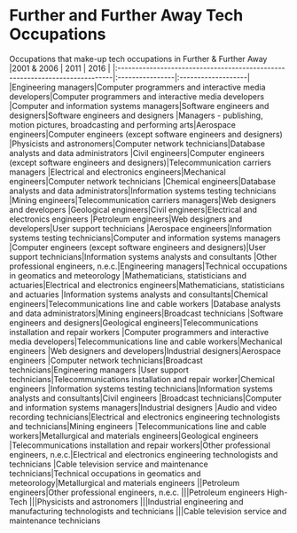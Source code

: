 # Further and Further Away Tech Occupations
Occupations that make-up tech occupations in Further &amp; Further Away
|2001 & 2006                                                                  |      2011       |          2016      |
|:----------------------------------------------------------------------------|:----------------|:-------------------|
|Engineering managers|Computer programmers and interactive media developers|Computer programmers and interactive media developers
|Computer and information systems managers|Software engineers and designers|Software engineers and designers
|Managers - publishing, motion pictures, broadcasting and performing arts|Aerospace engineers|Computer engineers (except software engineers and designers)
|Physicists and astronomers|Computer network technicians|Database analysts and data administrators
|Civil engineers|Computer engineers (except software engineers and designers)|Telecommunication carriers managers
|Electrical and electronics engineers|Mechanical engineers|Computer network technicians
|Chemical engineers|Database analysts and data administrators|Information systems testing technicians
|Mining engineers|Telecommunication carriers managers|Web designers and developers
|Geological engineers|Civil engineers|Electrical and electronics engineers
|Petroleum engineers|Web designers and developers|User support technicians
|Aerospace engineers|Information systems testing technicians|Computer and information systems managers
|Computer engineers (except software engineers and designers)|User support technicians|Information systems analysts and consultants
|Other professional engineers, n.e.c.|Engineering managers|Technical occupations in geomatics and meteorology
|Mathematicians, statisticians and actuaries|Electrical and electronics engineers|Mathematicians, statisticians and actuaries
|Information systems analysts and consultants|Chemical engineers|Telecommunications line and cable workers
|Database analysts and data administrators|Mining engineers|Broadcast technicians
|Software engineers and designers|Geological engineers|Telecommunications installation and repair workers
|Computer programmers and interactive media developers|Telecommunications line and cable workers|Mechanical engineers
|Web designers and developers|Industrial designers|Aerospace engineers
|Computer network technicians|Broadcast technicians|Engineering managers
|User support technicians|Telecommunications installation and repair worker|Chemical engineers
|Information systems testing technicians|Information systems analysts and consultants|Civil engineers
|Broadcast technicians|Computer and information systems managers|Industrial designers
|Audio and video recording technicians|Electrical and electronics engineering technologists and technicians|Mining engineers
|Telecommunications line and cable workers|Metallurgical and materials engineers|Geological engineers
|Telecommunications installation and repair workers|Other professional engineers, n.e.c.|Electrical and electronics engineering technologists and technicians
|Cable television service and maintenance technicians|Technical occupations in geomatics and meteorology|Metallurgical and materials engineers
||Petroleum engineers|Other professional engineers, n.e.c.
|||Petroleum engineers	High-Tech
|||Physicists and astronomers
|||Industrial engineering and manufacturing technologists and technicians
|||Cable television service and maintenance technicians


